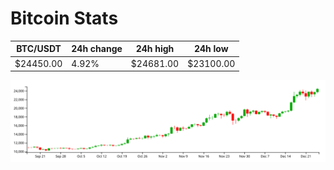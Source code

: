# Bitcoin Stats

BTC/USDT|24h change|24h high|24h low|
|---|---|---|---|
|$24450.00|4.92%|$24681.00|$23100.00|

<img src="./chart.svg">
